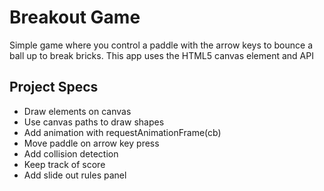 # Breakout Game

Simple game where you control a paddle with the arrow keys to bounce a ball up to break bricks. This app uses the HTML5 canvas element and API

## Project Specs

- Draw elements on canvas
- Use canvas paths to draw shapes
- Add animation with requestAnimationFrame(cb)
- Move paddle on arrow key press
- Add collision detection
- Keep track of score
- Add slide out rules panel